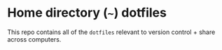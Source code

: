 # Home directory (`~`) dotfiles

This repo contains all of the `dotfiles` relevant to version control + share across computers.
